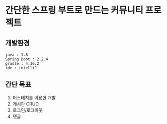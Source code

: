 # 간단한 스프링 부트로 만드는 커뮤니티 프로젝트

## 개발환경
```
java : 1.8
Spring Boot : 2.2.4
gradle : 4.10.2
ide : intelliJ
```

## 간단 목표
1. 머스테치를 이용한 개발
2. 게시판 CRUD
3. 로그인/로그아웃
4. 댓글